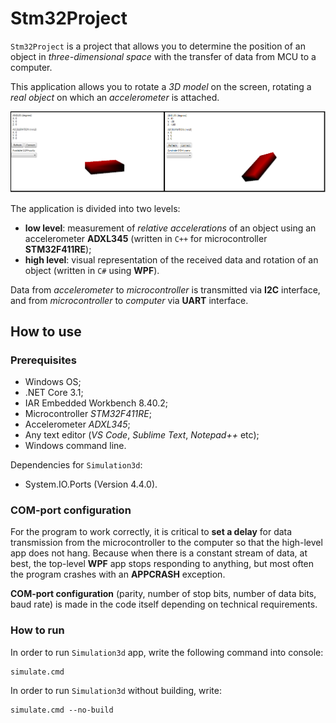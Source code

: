 # Stm32Project 

`Stm32Project` is a project that allows you to determine the position of an object in *three-dimensional space* with the transfer of data from MCU to a computer.

This application allows you to rotate a *3D model* on the screen, rotating a *real object* on which an *accelerometer* is attached.

![RotationOnGui](Docs/img/Usage/RotationOnGui.png)

The application is divided into two levels:
- **low level**: measurement  of *relative accelerations* of an object using an accelerometer **ADXL345** (written in `C++` for microcontroller **STM32F411RE**);
- **high level**: visual representation of the received data and rotation of an object (written in `C#` using **WPF**).

Data from *accelerometer* to *microcontroller* is transmitted via **I2C** interface, and from *microcontroller* to *computer* via **UART** interface.

## How to use 

### Prerequisites

- Windows OS; 
- .NET Core 3.1; 
- IAR Embedded Workbench 8.40.2; 
- Microcontroller *STM32F411RE*;
- Accelerometer *ADXL345*; 
- Any text editor (*VS Code*, *Sublime Text*, *Notepad++* etc); 
- Windows command line. 

Dependencies for `Simulation3d`: 
- System.IO.Ports (Version 4.4.0). 

### COM-port configuration

For the program to work correctly, it is critical to **set a delay** for data transmission from the microcontroller to the computer so that the high-level app does not hang.
Because when there is a constant stream of data, at best, the top-level **WPF** app stops responding to anything, but most often the program crashes with an **APPCRASH** exception.

**COM-port configuration** (parity, number of stop bits, number of data bits, baud rate) is made in the code itself depending on technical requirements.

<!--
For Simulation3d (**WPF**): 
```C#

```

For MeasuringSystem (): 
```C#

```
-->

### How to run 

In order to run `Simulation3d` app, write the following command into console: 
```
simulate.cmd
```

In order to run `Simulation3d` without building, write: 
```
simulate.cmd --no-build
```
